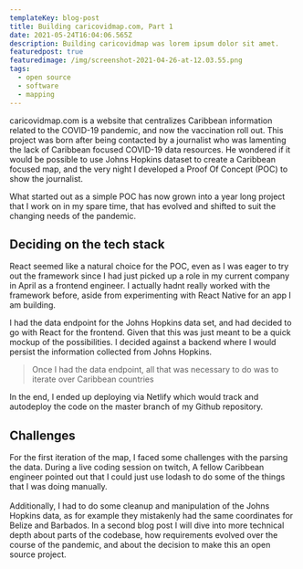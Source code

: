 ```yaml
---
templateKey: blog-post
title: Building caricovidmap.com, Part 1
date: 2021-05-24T16:04:06.565Z
description: Building caricovidmap was lorem ipsum dolor sit amet.
featuredpost: true
featuredimage: /img/screenshot-2021-04-26-at-12.03.55.png
tags:
  - open source
  - software
  - mapping
---
```

caricovidmap.com is a website that centralizes Caribbean information related to the COVID-19 pandemic, and now the vaccination roll out. This project was born after being contacted by a journalist who was lamenting the lack of Caribbean focused COVID-19 data resources. He wondered if it would be possible to use Johns Hopkins dataset to create a Caribbean focused map, and the very night I developed a Proof Of Concept (POC) to show the journalist. 

What started out as a simple POC has now grown into a year long project that I work on in my spare time, that has evolved and shifted to suit the changing needs of the pandemic.

## Deciding on the tech stack

React seemed like a natural choice for the POC, even as I was eager to try out the framework since I had just picked up a role in my current company in April as a frontend engineer. I actually hadnt really worked with the framework before, aside from experimenting with React Native for an app I am building.

I had the data endpoint for the Johns Hopkins data set, and had decided to go with React for the frontend. Given that this was just meant to be a quick mockup of the possibilities. I decided against a backend where I would persist the information collected from Johns Hopkins.

> Once I had the data endpoint, all that was necessary to do was to iterate over Caribbean countries

In the end, I ended up deploying via Netlify which would track and autodeploy the code on the master branch of my Github repository. 

## Challenges

For the first iteration of the map, I faced some challenges with the parsing the data. During a live coding session on twitch, A fellow Caribbean engineer pointed out that I could just use lodash to do some of the things that I was doing manually. \
\
Additionally, I had to do some cleanup and manipulation of the Johns Hopkins data, as for example they mistakenly had the same coordinates for Belize and Barbados. In a second blog post I will dive into more technical depth about parts of the codebase, how requirements evolved over the course of the pandemic, and about the decision to make this an open source project.